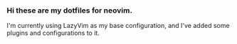 ### Hi these are my dotfiles for neovim.

I'm currently using LazyVim as my base configuration, and I've added some plugins and configurations to it.

